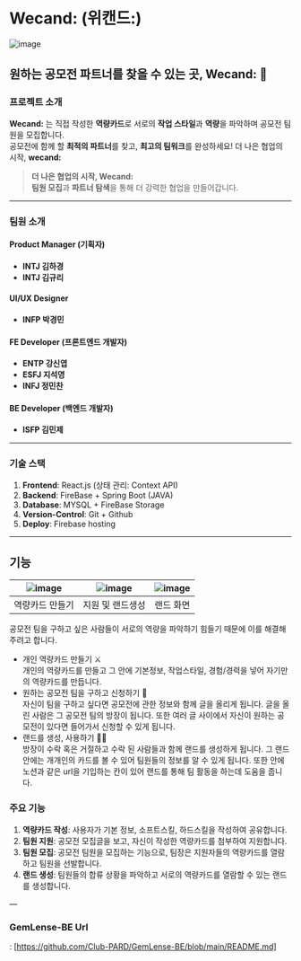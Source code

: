 # Wecand: (위캔드:)

![image](https://github.com/user-attachments/assets/330e3a2d-f92a-47bd-a87d-6d482eaa8e62)

## 원하는 공모전 파트너를 찾을 수 있는 곳, **Wecand:** 🚀


### **프로젝트 소개**
**Wecand:** 는 직접 작성한 **역량카드**로 서로의 **작업 스타일**과 **역량**을 파악하며 공모전 팀원을 모집합니다. </br>
공모전에 함께 할 **최적의 파트너**를 찾고, **최고의 팀워크**를 완성하세요!  더 나은 협업의 시작, **wecand:**



> **더 나은 협업의 시작, Wecand:**  
> **팀원 모집**과 **파트너 탐색**을 통해 더 강력한 협업을 만들어갑니다. 

---

### **팀원 소개**


#### **Product Manager (기획자)**

- **INTJ 김하경**
- **INTJ 김규리**

#### **UI/UX Designer**

- **INFP 박경민**

#### **FE Developer (프론트엔드 개발자)**

- **ENTP 강신엽**
- **ESFJ 지석영**
- **INFJ 정민찬**

#### **BE Developer (백엔드 개발자)**

- **ISFP 김민제**

---

### **기술 스택**

1. **Frontend**: React.js (상태 관리: Context API) 
2. **Backend**: FireBase + Spring Boot (JAVA)
3. **Database**: MYSQL + FireBase Storage
4. **Version-Control**: Git + Github
5. **Deploy**: Firebase hosting
---

## 기능

|![image](https://github.com/user-attachments/assets/9d5be364-fe27-4d46-9d5e-f8b3bb16b74d)|![image](https://github.com/user-attachments/assets/5affe811-055a-41df-ab7c-fa4d91112d8c)|![image](https://github.com/user-attachments/assets/da25b0a5-56e6-4d0c-a4da-d6c3fbd90acb)|
|:---:|:---:|:---:|
|역량카드 만들기|지원 및 랜드생성|랜드 화면|

공모전 팀을 구하고 싶은 사람들이 서로의 역량을 파악하기 힘들기 때문에 이를 해결해주려고 합니다.<br>
- 개인 역량카드 만들기 ⚔️<br>
개인의 역량카드를 만들고 그 안에 기본정보, 작업스타일, 경험/경력을 넣어 자기만의 역량카드를 만듭니다.
- 원하는 공모전 팀을 구하고 신청하기 🎯<br>
자신이 팀을 구하고 싶다면 공모전에 관한 정보와 함께 글을 올리게 됩니다. 글을 올린 사람은 그 공모전 팀의 방장이 됩니다. 또한 여러 글 사이에서 자신이 원하는 공모전이 있다면 들어가서 신청할 수 있게 됩니다.
- 랜드를 생성, 사용하기 🏄🏻<br>
방장이 수락 혹은 거절하고 수락 된 사람들과 함께 랜드를 생성하게 됩니다. 그 랜드 안에는 개개인의 카드를 볼 수 있어 팀원들의 정보를 알 수 있게 됩니다. 또한 안에 노션과 같은 url을 기입하는 칸이 있어 랜드를 통해 팀 활동을 하는데 도움을 줍니다.


### **주요 기능**

1. **역량카드 작성**: 사용자가 기본 정보, 소프트스킬, 하드스킬을 작성하여 공유합니다.
2. **팀원 지원**: 공모전 모집글을 보고, 자신이 작성한 역량카드를 첨부하여 지원합니다.
3. **팀원 모집**: 공모전 팀원을 모집하는 기능으로, 팀장은 지원자들의 역량카드를 열람하고 팀원을 선발합니다.
4. **랜드 생성**: 팀원들의 합류 상황을 파악하고 서로의 역량카드를 열람할 수 있는 랜드를 생성합니다.

—
### GemLense-BE Url
: [https://github.com/Club-PARD/GemLense-BE/blob/main/README.md]